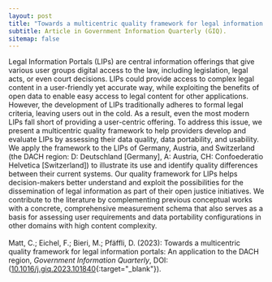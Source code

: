 ```yaml
---
layout: post
title: "Towards a multicentric quality framework for legal information portals: An application to the DACH region"
subtitle: Article in Government Information Quarterly (GIQ).
sitemap: false
---
```


Legal Information Portals (LIPs) are central information offerings that give various user groups digital access to the law, including legislation, legal acts, or even court decisions. LIPs could provide access to complex legal content in a user-friendly yet accurate way, while exploiting the benefits of open data to enable easy access to legal content for other applications. However, the development of LIPs traditionally adheres to formal legal criteria, leaving users out in the cold. As a result, even the most modern LIPs fall short of providing a user-centric offering. To address this issue, we present a multicentric quality framework to help providers develop and evaluate LIPs by assessing their data quality, data portability, and usability. We apply the framework to the LIPs of Germany, Austria, and Switzerland (the DACH region: D: Deutschland [Germany], A: Austria, CH: Confoederatio Helvetica [Switzerland]) to illustrate its use and identify quality differences between their current systems. Our quality framework for LIPs helps decision-makers better understand and exploit the possibilities for the dissemination of legal information as part of their open justice initiatives. We contribute to the literature by complementing previous conceptual works with a concrete, comprehensive measurement schema that also serves as a basis for assessing user requirements and data portability configurations in other domains with high content complexity.
<br><br>
Matt, C.; Eichel, F.; Bieri, M.; Pfäffli, D. (2023): Towards a multicentric quality framework for legal information portals: An application to the DACH region, <em>Government Information Quarterly</em>, DOI: ([10.1016/j.giq.2023.101840<i class="bi-box-arrow-up-right link-icon"></i>](https://www.sciencedirect.com/science/article/pii/S0740624X23000400#ab0010){:target="_blank"}).